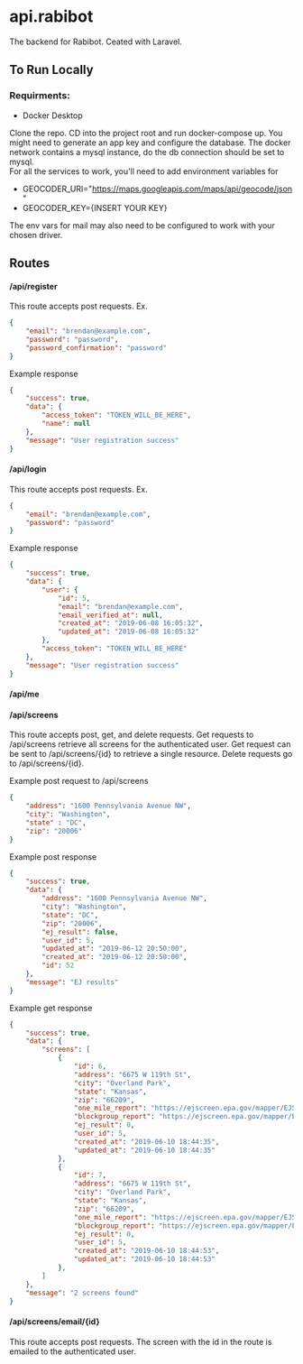 # api.rabibot

The backend for Rabibot. Ceated with Laravel.

## To Run Locally

### Requirments:
* Docker Desktop

Clone the repo. CD into the project root and run docker-compose up. 
You might need to generate an app key and configure the database.
The docker network contains a mysql instance, do the db connection should be set to mysql.  
For all the services to work, you'll need to add environment variables for

* GEOCODER_URI="https://maps.googleapis.com/maps/api/geocode/json"  
* GEOCODER_KEY={INSERT YOUR KEY}

The env vars for mail may also need to be configured to work with your chosen driver.

## Routes

#### /api/register

This route accepts post requests. Ex.
```json
{
	"email": "brendan@example.com",
	"password": "password",
	"password_confirmation": "password"
}
```

Example response
```json
{
    "success": true,
    "data": {
        "access_token": "TOKEN_WILL_BE_HERE",
        "name": null
    },
    "message": "User registration success"
}
```

#### /api/login

This route accepts post requests. Ex.
```json
{
	"email": "brendan@example.com",
	"password": "password"
}
```

Example response

```json
{
    "success": true,
    "data": {
        "user": {
            "id": 5,
            "email": "brendan@example.com",
            "email_verified_at": null,
            "created_at": "2019-06-08 16:05:32",
            "updated_at": "2019-06-08 16:05:32"
        },
        "access_token": "TOKEN_WILL_BE_HERE"
    },
    "message": "User registration success"
}
```
#### /api/me

#### /api/screens
This route accepts post, get, and delete requests. Get requests to /api/screens retrieve all screens for the authenticated user.
Get request can be sent to /api/screens/{id} to retrieve a single resource.
Delete requests go to /api/screens/{id}.

Example post request to /api/screens
```json
{
	"address": "1600 Pennsylvania Avenue NW",
	"city": "Washington",
	"state" : "DC", 
	"zip": "20006"
}
```
Example post response
```json
{
    "success": true,
    "data": {
        "address": "1600 Pennsylvania Avenue NW",
        "city": "Washington",
        "state": "DC",
        "zip": "20006",
        "ej_result": false,
        "user_id": 5,
        "updated_at": "2019-06-12 20:50:00",
        "created_at": "2019-06-12 20:50:00",
        "id": 52
    },
    "message": "EJ results"
}
```

Example get response
```json
{
    "success": true,
    "data": {
        "screens": [
            {
                "id": 6,
                "address": "6675 W 119th St",
                "city": "Overland Park",
                "state": "Kansas",
                "zip": "66209",
                "one_mile_report": "https://ejscreen.epa.gov/mapper/EJSCREEN_report.aspx?geometry={\"x\":-94.6621744,\"y\":38.9123661,\"spatialReference\":{\"wkid\":4326}}&distance=1&unit=9035&areatype=blockgroup&areaid=&f=report",
                "blockgroup_report": "https://ejscreen.epa.gov/mapper/EJSCREEN_report.aspx?geometry=&distance=&unit=9035&areatype=blockgroup&areaid=200910532011&f=report",
                "ej_result": 0,
                "user_id": 5,
                "created_at": "2019-06-10 18:44:35",
                "updated_at": "2019-06-10 18:44:35"
            },
            {
                "id": 7,
                "address": "6675 W 119th St",
                "city": "Overland Park",
                "state": "Kansas",
                "zip": "66209",
                "one_mile_report": "https://ejscreen.epa.gov/mapper/EJSCREEN_report.aspx?geometry={\"x\":-94.6621744,\"y\":38.9123661,\"spatialReference\":{\"wkid\":4326}}&distance=1&unit=9035&areatype=blockgroup&areaid=&f=report",
                "blockgroup_report": "https://ejscreen.epa.gov/mapper/EJSCREEN_report.aspx?geometry=&distance=&unit=9035&areatype=blockgroup&areaid=200910532011&f=report",
                "ej_result": 0,
                "user_id": 5,
                "created_at": "2019-06-10 18:44:53",
                "updated_at": "2019-06-10 18:44:53"
            },
        ]
    },
    "message": "2 screens found"
}
```

#### /api/screens/email/{id}
This route accepts post requests. The screen with the id in the route is emailed to the authenticated user.
